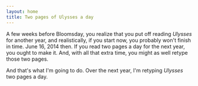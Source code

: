 ```yaml
---
layout: home
title: Two pages of Ulysses a day
---
```

A few weeks before Bloomsday, you realize that you put off reading *Ulysses* for another year, and realistically, if you start now, you probably won't finish in time. June 16, 2014 then. If you read two pages a day for the next year, you ought to make it. And, with all that extra time, you might as well retype those two pages.

And that's what I'm going to do. Over the next year, I'm retyping *Ulysses* two pages a day.
